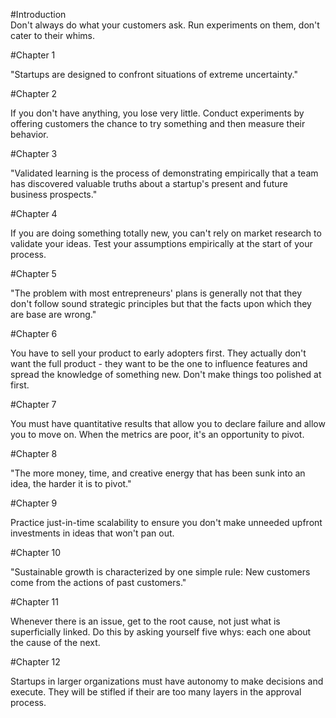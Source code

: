 #Introduction  
Don't always do what your customers ask. Run experiments on them, don't cater to their whims. 

#Chapter 1  

"Startups are designed to confront situations of extreme uncertainty."

#Chapter 2  

If you don't have anything, you lose very little. Conduct experiments by offering customers the chance to try something and then measure their behavior. 

#Chapter 3 

"Validated learning is the process of demonstrating empirically that a team has discovered valuable truths about a startup's present and future business prospects."

#Chapter 4  

If you are doing something totally new, you can't rely on market research to validate your ideas. Test your assumptions empirically at the start of your process.

#Chapter 5  

"The problem with most entrepreneurs' plans is generally not that they don't follow sound strategic principles but that the facts upon which they are base are wrong."

#Chapter 6  

You have to sell your product to early adopters first. They actually don't want the full product - they want to be the one to influence features and spread the knowledge of something new. Don't make things too polished at first.

#Chapter 7  

You must have quantitative results that allow you to declare failure and allow you to move on. When the metrics are poor, it's an opportunity to pivot.

#Chapter 8 

"The more money, time, and creative energy that has been sunk into an idea, the harder it is to pivot."

#Chapter 9 

Practice just-in-time scalability to ensure you don't make unneeded upfront investments in ideas that won't pan out.

#Chapter 10

"Sustainable growth is characterized by one simple rule: New customers come from the actions of past customers."

#Chapter 11

Whenever there is an issue, get to the root cause, not just what is superficially linked. Do this by asking yourself five whys: each one about the cause of the next.

#Chapter 12

Startups in larger organizations must have autonomy to make decisions and execute. They will be stifled if their are too many layers in the approval process.
